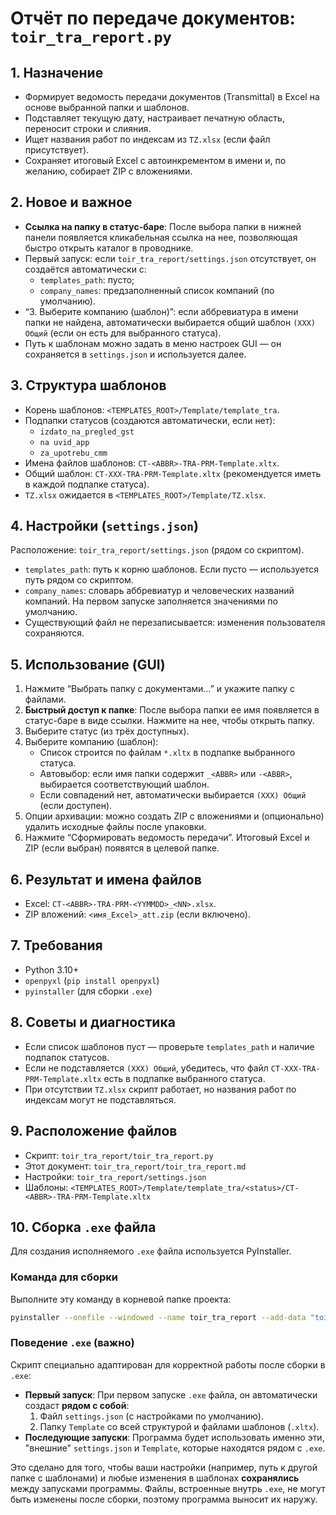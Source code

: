 # Отчёт по передаче документов: `toir_tra_report.py`

## 1. Назначение
- Формирует ведомость передачи документов (Transmittal) в Excel на основе выбранной папки и шаблонов.
- Подставляет текущую дату, настраивает печатную область, переносит строки и слияния.
- Ищет названия работ по индексам из `TZ.xlsx` (если файл присутствует).
- Сохраняет итоговый Excel с автоинкрементом в имени и, по желанию, собирает ZIP с вложениями.

## 2. Новое и важное
- **Ссылка на папку в статус-баре**: После выбора папки в нижней панели появляется кликабельная ссылка на нее, позволяющая быстро открыть каталог в проводнике.
- Первый запуск: если `toir_tra_report/settings.json` отсутствует, он создаётся автоматически с:
  - `templates_path`: пусто;
  - `company_names`: предзаполненный список компаний (по умолчанию).
- “3. Выберите компанию (шаблон)”: если аббревиатура в имени папки не найдена, автоматически выбирается общий шаблон `(XXX) Общий` (если он есть для выбранного статуса).
- Путь к шаблонам можно задать в меню настроек GUI — он сохраняется в `settings.json` и используется далее.

## 3. Структура шаблонов
- Корень шаблонов: `<TEMPLATES_ROOT>/Template/template_tra`.
- Подпапки статусов (создаются автоматически, если нет):
  - `izdato_na_pregled_gst`
  - `na uvid_app`
  - `za_upotrebu_cmm`
- Имена файлов шаблонов: `CT-<ABBR>-TRA-PRM-Template.xltx`.
- Общий шаблон: `CT-XXX-TRA-PRM-Template.xltx` (рекомендуется иметь в каждой подпапке статуса).
- `TZ.xlsx` ожидается в `<TEMPLATES_ROOT>/Template/TZ.xlsx`.

## 4. Настройки (`settings.json`)
Расположение: `toir_tra_report/settings.json` (рядом со скриптом).
- `templates_path`: путь к корню шаблонов. Если пусто — используется путь рядом со скриптом.
- `company_names`: словарь аббревиатур и человеческих названий компаний. На первом запуске заполняется значениями по умолчанию.
- Существующий файл не перезаписывается: изменения пользователя сохраняются.

## 5. Использование (GUI)
1) Нажмите “Выбрать папку с документами…” и укажите папку с файлами.
2) **Быстрый доступ к папке**: После выбора папки ее имя появляется в статус-баре в виде ссылки. Нажмите на нее, чтобы открыть папку.
3) Выберите статус (из трёх доступных).
4) Выберите компанию (шаблон):
   - Список строится по файлам `*.xltx` в подпапке выбранного статуса.
   - Автовыбор: если имя папки содержит `_<ABBR>` или `-<ABBR>`, выбирается соответствующий шаблон.
   - Если совпадений нет, автоматически выбирается `(XXX) Общий` (если доступен).
5) Опции архивации: можно создать ZIP с вложениями и (опционально) удалить исходные файлы после упаковки.
6) Нажмите “Сформировать ведомость передачи”. Итоговый Excel и ZIP (если выбран) появятся в целевой папке.

## 6. Результат и имена файлов
- Excel: `CT-<ABBR>-TRA-PRM-<YYMMDD>_<NN>.xlsx`.
- ZIP вложений: `<имя_Excel>_att.zip` (если включено).

## 7. Требования
- Python 3.10+
- `openpyxl` (`pip install openpyxl`)
- `pyinstaller` (для сборки `.exe`)

## 8. Советы и диагностика
- Если список шаблонов пуст — проверьте `templates_path` и наличие подпапок статусов.
- Если не подставляется `(XXX) Общий`, убедитесь, что файл `CT-XXX-TRA-PRM-Template.xltx` есть в подпапке выбранного статуса.
- При отсутствии `TZ.xlsx` скрипт работает, но названия работ по индексам могут не подставляться.

## 9. Расположение файлов
- Скрипт: `toir_tra_report/toir_tra_report.py`
- Этот документ: `toir_tra_report/toir_tra_report.md`
- Настройки: `toir_tra_report/settings.json`
- Шаблоны: `<TEMPLATES_ROOT>/Template/template_tra/<status>/CT-<ABBR>-TRA-PRM-Template.xltx`

## 10. Сборка `.exe` файла

Для создания исполняемого `.exe` файла используется PyInstaller.

### Команда для сборки
Выполните эту команду в корневой папке проекта:
```bash
pyinstaller --onefile --windowed --name toir_tra_report --add-data "toir_tra_report/Template;Template" --add-data "toir_tra_report/settings.json;." --add-data "image.png;." toir_tra_report/toir_tra_report.py
```

### Поведение `.exe` (важно)

Скрипт специально адаптирован для корректной работы после сборки в `.exe`:

-   **Первый запуск**: При первом запуске `.exe` файла, он автоматически создаст **рядом с собой**:
    1.  Файл `settings.json` (с настройками по умолчанию).
    2.  Папку `Template` со всей структурой и файлами шаблонов (`.xltx`).
-   **Последующие запуски**: Программа будет использовать именно эти, "внешние" `settings.json` и `Template`, которые находятся рядом с `.exe`.

Это сделано для того, чтобы ваши настройки (например, путь к другой папке с шаблонами) и любые изменения в шаблонах **сохранялись** между запусками программы. Файлы, встроенные внутрь `.exe`, не могут быть изменены после сборки, поэтому программа выносит их наружу.
